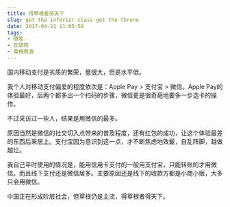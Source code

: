 ```yaml
---
title: 得草根者得天下
slug: get the inferior class get the throne
date: 2017-04-21 11:05:50
tags:
- 随笔
- 互联网
- 青梅煮酒
---
```


国内移动支付是劣质的繁荣，量很大，但是水平低。

我个人对移动支付偏爱的程度依次是：Apple Pay > 支付宝 > 微信。Apple Pay的体验最好，后两个都多出一个扫码的步骤，微信更是很奇葩地要多一步选卡的操作。

不过采访过一些人，结果是用微信的最多。

原因当然是微信的社交切入点带来的普及程度，还有红包的成功，让这个体验最差的东西后来居上。支付宝因为意识到这一点，才不断焦虑地效颦，自乱阵脚，越做越烂。

我自己平时使用的情况是，能用信用卡支付的一般用支付宝，只能转账的才用微信。而且线下支付还是微信居多。主要原因还是线下的收款方都是小商小贩，大多只会用微信。

中国正在形成阶层社会，但草根仍是主流，得草根者得天下。

